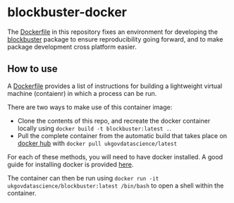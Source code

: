 # blockbuster-docker

The [Dockerfile](Dockerfile) in this repository fixes an environment for developing the [blockbuster](https://github.com/mammykins/blockbuster/) package to ensure reproducibility going forward, and to make package development cross platform easier.

## How to use

A [Dockerfile](Dockerfile) provides a list of instructions for building a lightweight virtual machine (contaienr) in which a process can be run.

There are two ways to make use of this container image:

* Clone the contents of this repo, and recreate the docker container locally using `docker build -t blockbuster:latest .`.
* Pull the complete container from the automatic build that takes place on [docker hub](https://hub.docker.com/r/ukgovdatascience/blockbuster/) with `docker pull ukgovdatascience/latest`

For each of these methods, you will need to have docker installed.
A good guide for installing docker is provided [here](https://docs.docker.com/engine/getstarted/step_one/).

The container can then be run using `docker run -it ukgovdatascience/blockbuster:latest /bin/bash` to open a shell within the container.

